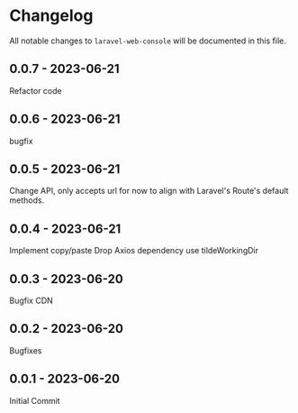 # Changelog

All notable changes to `laravel-web-console` will be documented in this file.

## 0.0.7 - 2023-06-21

Refactor code

## 0.0.6 - 2023-06-21

bugfix

## 0.0.5 - 2023-06-21

Change API, only accepts url for now to align with Laravel's Route's default methods.

## 0.0.4 - 2023-06-21

Implement copy/paste
Drop Axios dependency
use tildeWorkingDir

## 0.0.3 - 2023-06-20

Bugfix CDN

## 0.0.2 - 2023-06-20

Bugfixes

## 0.0.1 - 2023-06-20

Initial Commit
